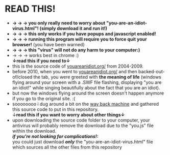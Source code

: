 # READ THIS!
- <b>→ → → you only really need to worry about "you-are-an-idiot-virus.html"! (simply download it and run it!)</b><br>
- <b>→ → → this only works if you have popups and javascript enabled!</b><br>
- <b>→ → → running this program will require you to force quit your browser!</b> (you have been warned)<br>
- <b>→ → → this "virus" will not do any harm to your computer:)</b><br>
- → → → works best in chrome :)<br>
<b>↓read this if you need to↓</b>
- this is the source code of <a href="http://youareanidiot.org/">youareanidiot.org/</a> from 2004-2009.<br>
- before 2010, when you went to <a href="http://youareanidiot.org/">youareanidiot.org/</a> and then backed-out-of/closed the tab, you were greeted with <b>the meaning of life</b> (windows flying around your screen with a .SWF file flashing, displaying "you are an idiot!" while singing beautifully about the fact that you are an idiot).<br>
- but now the windows flying around the screen doesn't happen anymore if you go to the original site. :(<br>
- soooooooo i dug around a bit on the <a href="https://archive.org/web/">way back machine</a> and gathered this source code to put in this repository.<br>
↓<b>read this if you want to worry about other things↓</b><br>
- upon downloading the source code folder to your computer, your antivirus will probably remove the download due to the "you.js" file within the download.<br>
<b><i>if you're not looking for complications!:</i></b><br>
you could just download <i><b>only</b></i> the "you-are-an-idiot-virus.html" file which sources all the other files from this repository <br>

